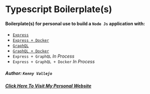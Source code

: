# Typescript Boilerplate(s)

#### Boilerplate(s) for personal use to build a `Node Js` application with:

- [`Express`](https://github.com/Keenyy1997/ts-boilerplate/tree/express)
- [`Express + Docker`](https://github.com/Keenyy1997/ts-boilerplate/tree/express-docker)
- [`GraphQL`](https://github.com/Keenyy1997/ts-boilerplate/tree/graphql)
- [`GraphQL + Docker`](https://github.com/Keenyy1997/ts-boilerplate/tree/graphql-docker)
- `Express + GraphQL` *In Process*
- `Express + GraphQL + Docker` *In Process*

##### Author: `Kenny Vallejo`
##### [Click Here To Visit My Personal Website](https://kennyvallejo.com)
